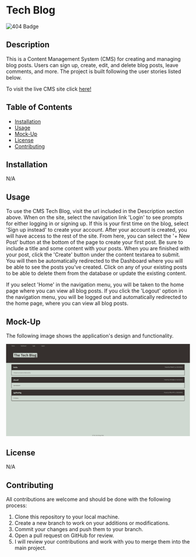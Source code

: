 # Tech Blog

![404 Badge](https://img.shields.io/badge/No_License_Chosen-red)

## Description

  This is a Content Management System (CMS) for creating and managing blog posts. Users can sign up, create, edit, and delete blog posts, leave comments, and more. The project is built following the user stories listed below.

  To visit the live CMS site click [here!](#)

## Table of Contents

  - [Installation](#installation)
  - [Usage](#usage)
  - [Mock-Up](#mock-up)
  - [License](#license)
  - [Contributing](#contributing)

## Installation

  N/A

## Usage

  To use the CMS Tech Blog, visit the url included in the Description section above. When on the site, select the navigation link 'Login' to see prompts for either logging in or signing up. If this is your first time on the blog, select 'Sign up instead' to create your account. After your account is created, you will have access to the rest of the site. From here, you can select the '+ New Post' button at the bottom of the page to create your first post. Be sure to include a title and some content with your posts. When you are finished with your post, click the 'Create' button under the content textarea to submit. You will then be automatically redirected to the Dashboard where you will be able to see the posts you've created. Click on any of your existing posts to be able to delete them from the database or update the existing content.

  If you select 'Home' in the navigation menu, you will be taken to the home page where you can view all blog posts. If you click the 'Logout' option in the navigation menu, you will be logged out and automatically redirected to the home page, where you can view all blog posts.

## Mock-Up

  The following image shows the application's design and functionality.

  ![Image of tech blog homepage](./public/assets/tech-blog-img.png)

## License

  N/A

## Contributing

  All contributions are welcome and should be done with the following process:

  1. Clone this repository to your local machine.
  2. Create a new branch to work on your additions or modifications.
  3. Commit your changes and push them to your branch.
  4. Open a pull request on GitHub for review.
  5. I will review your contributions and work with you to merge them into the main project.
